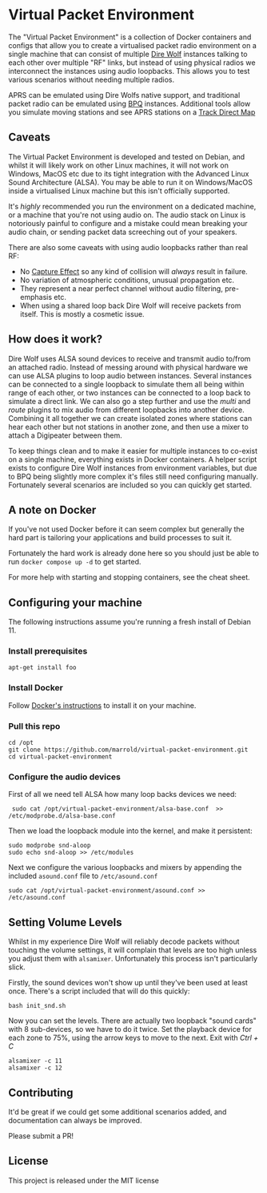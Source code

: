 # Virtual Packet Environment

The "Virtual Packet Environment" is a collection of Docker containers and configs that allow you to create a virtualised packet radio environment on a single machine that can consist of multiple [Dire Wolf](https://github.com/wb2osz/direwolf) instances talking to each other over multiple "RF" links, but instead of using physical radios we interconnect the instances using audio loopbacks. This allows you to test various scenarios without needing multiple radios. 

APRS can be emulated using Dire Wolfs native support, and traditional packet radio can be emulated using [BPQ](https://www.cantab.net/users/john.wiseman/Documents/) instances. Additional tools allow you simulate moving stations and see APRS stations on a [Track Direct Map](https://github.com/qvarforth/trackdirect/tree/main/config)

## Caveats

The Virtual Packet Environment is developed and tested on Debian, and whilst it will likely work on other Linux machines, it will not work on Windows, MacOS etc due to its tight integration with the Advanced Linux Sound Architecture (ALSA). You may be able to run it on Windows/MacOS inside a virtualised Linux machine but this isn't officially supported.

It's *highly* recommended you run the environment on a dedicated machine, or a machine that you're not using audio on. The audio stack on Linux is notoriously painful to configure and a mistake could mean breaking your audio chain, or sending packet data screeching out of your speakers.

There are also some caveats with using audio loopbacks rather than real RF:
- No [Capture Effect](https://en.wikipedia.org/wiki/Capture_effect) so any kind of collision will *always* result in failure.
- No variation of atmospheric conditions, unusual propagation etc.
- They represent a near perfect channel without audio filtering, pre-emphasis etc.
- When using a shared loop back Dire Wolf will receive packets from itself. This is mostly a cosmetic issue.


## How does it work?

Dire Wolf uses ALSA sound devices to receive and transmit audio to/from an attached radio. Instead of messing around with physical hardware we can use ALSA plugins to loop audio between instances. Several instances can be connected to a single loopback to simulate them all being within range of each other, or two instances can be connected to a loop back to simulate a direct link. We can also go a step further and use the *multi* and *route* plugins to mix audio from different loopbacks into another device. Combining it all together we can create isolated zones where stations can hear each other but not stations in another zone, and then use a mixer to attach a Digipeater between them.

To keep things clean and to make it easier for multiple instances to co-exist on a single machine, everything exists in Docker containers. A helper script exists to configure Dire Wolf instances from environment variables, but due to BPQ being slightly more complex it's files still need configuring manually. Fortunately several scenarios are included so you can quickly get started.

## A note on Docker

If you've not used Docker before it can seem complex but generally the hard part is tailoring your applications and build processes to suit it. 

Fortunately the hard work is already done here so you should just be able to run `docker compose up -d` to get started.

For more help with starting and stopping containers, see the cheat sheet.

## Configuring your machine

The following instructions assume you're running a fresh install of Debian 11.

### Install prerequisites

    apt-get install foo

### Install Docker

Follow [Docker's instructions](https://docs.docker.com/engine/install/debian/) to install it on your machine. 

### Pull this repo

	cd /opt
    git clone https://github.com/marrold/virtual-packet-environment.git
    cd virtual-packet-environment
    
### Configure the audio devices

First of all we need tell ALSA how many loop backs devices we need:

     sudo cat /opt/virtual-packet-environment/alsa-base.conf  >> /etc/modprobe.d/alsa-base.conf
 
Then we load the loopback module into the kernel, and make it persistent: 

    sudo modprobe snd-aloop 
    sudo echo snd-aloop >> /etc/modules

Next we configure the various loopbacks and mixers by appending the included `asound.conf` file to `/etc/asound.conf`

    sudo cat /opt/virtual-packet-environment/asound.conf >> /etc/asound.conf


## Setting Volume Levels

Whilst in my experience Dire Wolf will reliably decode packets without touching the volume settings, it will complain that levels are too high unless you adjust them with `alsamixer`. Unfortunately this process isn't particularly slick. 

Firstly, the sound devices won't show up until they've been used at least once. There's a script included that will do this quickly:

    bash init_snd.sh

Now you can set the levels. There are actually two loopback "sound cards" with 8 sub-devices, so we have to do it twice. Set the playback device for each zone to 75%, using the arrow keys to move to the next. Exit with *Ctrl + C*

    alsamixer -c 11
    alsamixer -c 12

## Contributing
It'd be great if we could get some additional scenarios added, and documentation can always be improved.

Please submit a PR!

## License

This project is released under the MIT license
